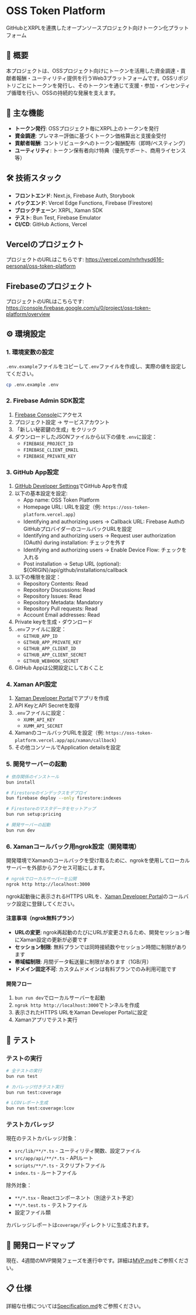 # OSS Token Platform

GitHubとXRPLを連携したオープンソースプロジェクト向けトークン化プラットフォーム

## 📝 概要

本プロジェクトは、OSSプロジェクト向けにトークンを活用した資金調達・貢献者報酬・ユーティリティ提供を行うWeb3プラットフォームです。OSSリポジトリごとにトークンを発行し、そのトークンを通じて支援・参加・インセンティブ循環を行い、OSSの持続的な発展を支えます。

## 🎯 主な機能

- **トークン発行**: OSSプロジェクト毎にXRPL上のトークンを発行
- **資金調達**: プレマネー評価に基づくトークン価格算出と支援金受付
- **貢献者報酬**: コントリビュータへのトークン報酬配布（即時/ベスティング）
- **ユーティリティ**: トークン保有者向け特典（優先サポート、商用ライセンス等）

## 🛠 技術スタック

- **フロントエンド**: Next.js, Firebase Auth, Storybook
- **バックエンド**: Vercel Edge Functions, Firebase (Firestore)
- **ブロックチェーン**: XRPL, Xaman SDK
- **テスト**: Bun Test, Firebase Emulator
- **CI/CD**: GitHub Actions, Vercel

## Vercelのプロジェクト

プロジェクトのURLはこちらです: <https://vercel.com/nrhrhysd616-personal/oss-token-platform>

## Firebaseのプロジェクト

プロジェクトのURLはこちらです: <https://console.firebase.google.com/u/0/project/oss-token-platform/overview>

## ⚙️ 環境設定

### 1. 環境変数の設定

`.env.example`ファイルをコピーして`.env`ファイルを作成し、実際の値を設定してください。

```bash
cp .env.example .env
```

### 2. Firebase Admin SDK設定

1. [Firebase Console](https://console.firebase.google.com/u/0/project/oss-token-platform/overview)にアクセス
2. プロジェクト設定 → サービスアカウント
3. 「新しい秘密鍵の生成」をクリック
4. ダウンロードしたJSONファイルから以下の値を`.env`に設定：
   - `FIREBASE_PROJECT_ID`
   - `FIREBASE_CLIENT_EMAIL`
   - `FIREBASE_PRIVATE_KEY`

### 3. GitHub App設定

1. [GitHub Developer Settings](https://github.com/settings/apps)でGitHub Appを作成
2. 以下の基本設定を設定:
   - App name: OSS Token Platform
   - Homepage URL: URLを設定（例: `https://oss-token-platform.vercel.app`）
   - Identifying and authorizing users → Callback URL: Firebase AuthのGitHubプロバイダーのコールバックURLを設定
   - Identifying and authorizing users → Request user authorization (OAuth) during installation: チェックを外す
   - Identifying and authorizing users → Enable Device Flow: チェックを入れる
   - Post installation → Setup URL (optional): ${ORIGIN}/api/github/installations/callback
3. 以下の権限を設定：
   - Repository Contents: Read
   - Repository Discussions: Read
   - Repository Issues: Read
   - Repository Metadata: Mandatory
   - Repository Pull requests: Read
   - Account Email addresses: Read
4. Private keyを生成・ダウンロード
5. `.env`ファイルに設定：
   - `GITHUB_APP_ID`
   - `GITHUB_APP_PRIVATE_KEY`
   - `GITHUB_APP_CLIENT_ID`
   - `GITHUB_APP_CLIENT_SECRET`
   - `GITHUB_WEBHOOK_SECRET`
6. GitHub Appは公開設定にしておくこと

### 4. Xaman API設定

1. [Xaman Developer Portal](https://apps.xaman.dev/)でアプリを作成
2. API KeyとAPI Secretを取得
3. `.env`ファイルに設定：
   - `XUMM_API_KEY`
   - `XUMM_API_SECRET`
4. XamanのコールバックURLを設定（例: `https://oss-token-platform.vercel.app/api/xaman/callback`）
5. その他コンソールでApplication detailsを設定

### 5. 開発サーバーの起動

```bash
# 依存関係のインストール
bun install

# Firestoreのインデックスをデプロイ
bun firebase deploy --only firestore:indexes

# Firestoreのマスタデータをセットアップ
bun run setup:pricing

# 開発サーバーの起動
bun run dev
```

### 6. Xamanコールバック用ngrok設定（開発環境）

開発環境でXamanのコールバックを受け取るために、ngrokを使用してローカルサーバーを外部からアクセス可能にします。

```bash
# ngrokでローカルサーバーを公開
ngrok http http://localhost:3000
```

ngrok起動後に表示されるHTTPS URLを、[Xaman Developer Portal](https://apps.xaman.dev/)のコールバック設定に登録してください。

#### 注意事項（ngrok無料プラン）

- **URLの変更**: ngrok再起動のたびにURLが変更されるため、開発セッション毎にXaman設定の更新が必要です
- **セッション制限**: 無料プランでは同時接続数やセッション時間に制限があります
- **帯域幅制限**: 月間データ転送量に制限があります（1GB/月）
- **ドメイン固定不可**: カスタムドメインは有料プランでのみ利用可能です

#### 開発フロー

1. `bun run dev`でローカルサーバーを起動
2. `ngrok http http://localhost:3000`でトンネルを作成
3. 表示されたHTTPS URLをXaman Developer Portalに設定
4. Xamanアプリでテスト実行

## 🧪 テスト

### テストの実行

```bash
# 全テストの実行
bun run test

# カバレッジ付きテスト実行
bun run test:coverage

# LCOVレポート生成
bun run test:coverage:lcov
```

### テストカバレッジ

現在のテストカバレッジ対象：

- `src/lib/**/*.ts` - ユーティリティ関数、設定ファイル
- `src/app/api/**/*.ts` - APIルート
- `scripts/**/*.ts` - スクリプトファイル
- `index.ts` - ルートファイル

除外対象：

- `**/*.tsx` - Reactコンポーネント（別途テスト予定）
- `**/*.test.ts` - テストファイル
- 設定ファイル類

カバレッジレポートは`coverage/`ディレクトリに生成されます。

<!-- ## 📚 Storybook

UIコンポーネントの開発とドキュメント化にはStorybookを使用しています。

```bash
# 開発サーバーの起動
bun run storybook

# 静的ビルド
bun run build-storybook
```

Storybookは以下のURLで確認できます：

- 開発環境: <http://localhost:6006>
- 本番環境: <https://oss-token-platform.vercel.app/storybook> -->

## 🚀 開発ロードマップ

現在、4週間のMVP開発フェーズを進行中です。詳細は[MVP.md](./docs/MVP.md)をご参照ください。

<!-- ## 🔍 アーキテクチャ

システム設計の詳細については[Architecture.md](Architecture.md)をご参照ください。 -->

## 📋 仕様

詳細な仕様については[Specification.md](./docs/Specification.md)をご参照ください。
